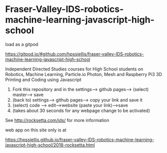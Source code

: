 # Fraser-Valley-IDS-robotics-machine-learning-javascript-high-school


load as a gitpod

https://gitpod.io/#github.com/hpssjellis/fraser-valley-IDS-robotics-machine-learning-javascript-high-school



Independent Directed Studies courses for High School students on Robotics, Machine Learning, Particle.io Photon, Mesh and Raspberry Pi3 3D Printing and Coding using Javascript

1. Fork this repository and in the settings--> github pages--> (select) master--> save  
1. (back to) settings--> github pages--> copy your link and save it  
1. (select) code --> edit-->website (paste your link)-->save
1. (takes about 30 seconds for any webpage change to be activated)
 
See http://rocksetta.com/ids/ for more information


web app on  this site only is at

https://hpssjellis.github.io/fraser-valley-IDS-robotics-machine-learning-javascript-high-school/2018-rocksetta.html


